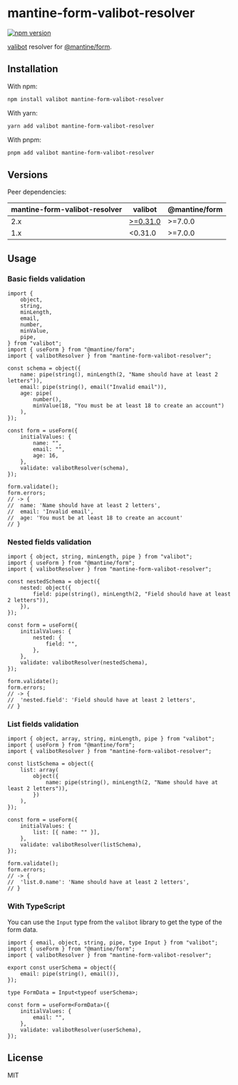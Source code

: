 # mantine-form-valibot-resolver

[![npm version](https://badgen.net/npm/v/mantine-form-valibot-resolver)](https://npm.im/mantine-form-valibot-resolver)

[valibot](https://www.npmjs.com/package/valibot) resolver for [@mantine/form](https://mantine.dev/form/use-form/).

## Installation

With npm:

```sh
npm install valibot mantine-form-valibot-resolver
```

With yarn:

```sh
yarn add valibot mantine-form-valibot-resolver
```

With pnpm:

```sh
pnpm add valibot mantine-form-valibot-resolver
```

## Versions

Peer dependencies:

| mantine-form-valibot-resolver | valibot                                                    | @mantine/form |
| ----------------------------- | ---------------------------------------------------------- | ------------- |
| 2.x                           | [>=0.31.0](https://valibot.dev/guides/migrate-to-v0.31.0/) | >=7.0.0       |
| 1.x                           | <0.31.0                                                    | >=7.0.0       |

## Usage

### Basic fields validation

```tsx
import {
	object,
	string,
	minLength,
	email,
	number,
	minValue,
	pipe,
} from "valibot";
import { useForm } from "@mantine/form";
import { valibotResolver } from "mantine-form-valibot-resolver";

const schema = object({
	name: pipe(string(), minLength(2, "Name should have at least 2 letters")),
	email: pipe(string(), email("Invalid email")),
	age: pipe(
		number(),
		minValue(18, "You must be at least 18 to create an account")
	),
});

const form = useForm({
	initialValues: {
		name: "",
		email: "",
		age: 16,
	},
	validate: valibotResolver(schema),
});

form.validate();
form.errors;
// -> {
//  name: 'Name should have at least 2 letters',
//  email: 'Invalid email',
//  age: 'You must be at least 18 to create an account'
// }
```

### Nested fields validation

```tsx
import { object, string, minLength, pipe } from "valibot";
import { useForm } from "@mantine/form";
import { valibotResolver } from "mantine-form-valibot-resolver";

const nestedSchema = object({
	nested: object({
		field: pipe(string(), minLength(2, "Field should have at least 2 letters")),
	}),
});

const form = useForm({
	initialValues: {
		nested: {
			field: "",
		},
	},
	validate: valibotResolver(nestedSchema),
});

form.validate();
form.errors;
// -> {
//  'nested.field': 'Field should have at least 2 letters',
// }
```

### List fields validation

```tsx
import { object, array, string, minLength, pipe } from "valibot";
import { useForm } from "@mantine/form";
import { valibotResolver } from "mantine-form-valibot-resolver";

const listSchema = object({
	list: array(
		object({
			name: pipe(string(), minLength(2, "Name should have at least 2 letters")),
		})
	),
});

const form = useForm({
	initialValues: {
		list: [{ name: "" }],
	},
	validate: valibotResolver(listSchema),
});

form.validate();
form.errors;
// -> {
//  'list.0.name': 'Name should have at least 2 letters',
// }
```

### With TypeScript

You can use the `Input` type from the `valibot` library to get the type of the form data.

```tsx
import { email, object, string, pipe, type Input } from "valibot";
import { useForm } from "@mantine/form";
import { valibotResolver } from "mantine-form-valibot-resolver";

export const userSchema = object({
	email: pipe(string(), email()),
});

type FormData = Input<typeof userSchema>;

const form = useForm<FormData>({
	initialValues: {
		email: "",
	},
	validate: valibotResolver(userSchema),
});
```

## License

MIT
